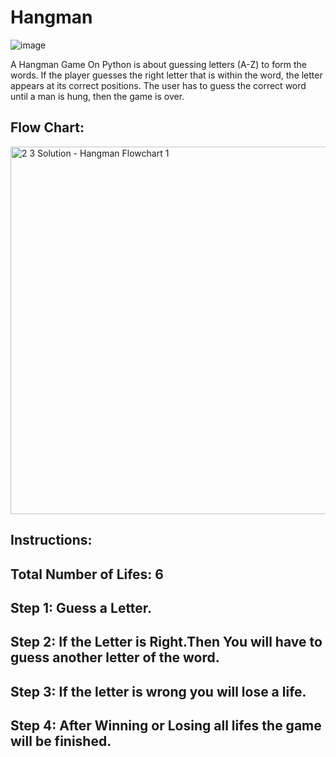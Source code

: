 # Hangman
![image](https://user-images.githubusercontent.com/57057146/126118936-cb9009bc-e848-4581-9707-43b2f976a9c4.png)

A Hangman Game On Python is about guessing letters (A-Z) to form the words. If the player guesses the right letter that is within the word, the letter appears at its correct positions. The user has to guess the correct word until a man is hung, then the game is over.

## Flow Chart:

<img width="588" alt="2 3 Solution - Hangman Flowchart 1" src="https://user-images.githubusercontent.com/57057146/126119244-8edf67ec-d2c4-4c40-be1c-a57759523b3c.png">

## Instructions:

## Total Number of Lifes: 6

## Step 1: Guess a Letter.
## Step 2: If the Letter is Right.Then You will have to guess another letter of the word.
## Step 3: If the letter is wrong you will lose a life.
## Step 4: After Winning or Losing all lifes the game will be finished.
